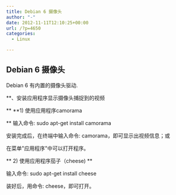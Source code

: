 ```yaml
---
title: Debian 6 摄像头
author: "-"
date: 2012-11-11T12:10:25+00:00
url: /?p=4650
categories:
  - Linux

---
```

## Debian 6 摄像头
Debian 6 有内置的摄像头驱动.

**、安装应用程序显示摄像头捕捉到的视频
  
**   **1) 使用应用程序camorama
  
**     输入命令: sudo apt-get install camorama
  
安装完成后，在终端中输入命令: camorama，即可显示出视频信息；或
  
在菜单"应用程序"中可以打开程序。
  
**    2) 使用应用程序茄子（cheese) **
  
输入命令: sudo apt-get install cheese
  
装好后，用命令: cheese，即可打开。
